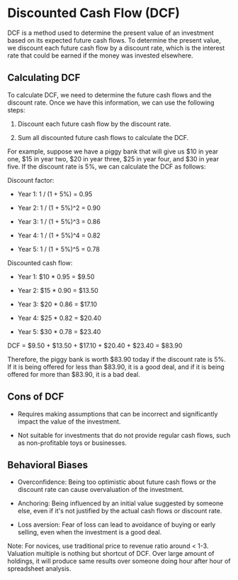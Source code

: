 # Discounted Cash Flow (DCF)

DCF is a method used to determine the present value of an investment based on its expected future cash flows. To determine the present value, we discount each future cash flow by a discount rate, which is the interest rate that could be earned if the money was invested elsewhere.

## Calculating DCF

To calculate DCF, we need to determine the future cash flows and the discount rate. Once we have this information, we can use the following steps:

1. Discount each future cash flow by the discount rate.

2. Sum all discounted future cash flows to calculate the DCF.

For example, suppose we have a piggy bank that will give us $10 in year one, $15 in year two, $20 in year three, $25 in year four, and $30 in year five. If the discount rate is 5%, we can calculate the DCF as follows:

Discount factor:

- Year 1: 1 / (1 + 5%) = 0.95

- Year 2: 1 / (1 + 5%)^2 = 0.90

- Year 3: 1 / (1 + 5%)^3 = 0.86

- Year 4: 1 / (1 + 5%)^4 = 0.82

- Year 5: 1 / (1 + 5%)^5 = 0.78

Discounted cash flow:

- Year 1: $10 * 0.95 = $9.50

- Year 2: $15 * 0.90 = $13.50

- Year 3: $20 * 0.86 = $17.10

- Year 4: $25 * 0.82 = $20.40

- Year 5: $30 * 0.78 = $23.40

DCF = $9.50 + $13.50 + $17.10 + $20.40 + $23.40 = $83.90

Therefore, the piggy bank is worth $83.90 today if the discount rate is 5%. If it is being offered for less than $83.90, it is a good deal, and if it is being offered for more than $83.90, it is a bad deal.

## Cons of DCF

- Requires making assumptions that can be incorrect and significantly impact the value of the investment.

- Not suitable for investments that do not provide regular cash flows, such as non-profitable toys or businesses.

## Behavioral Biases

- Overconfidence: Being too optimistic about future cash flows or the discount rate can cause overvaluation of the investment.

- Anchoring: Being influenced by an initial value suggested by someone else, even if it's not justified by the actual cash flows or discount rate.

- Loss aversion: Fear of loss can lead to avoidance of buying or early selling, even when the investment is a good deal.

Note: For novices, use traditional price to revenue ratio around < 1-3. Valuation multiple is nothing but shortcut of DCF. Over large amount of holdings, it will produce same results over someone doing hour after hour of spreadsheet analysis.

